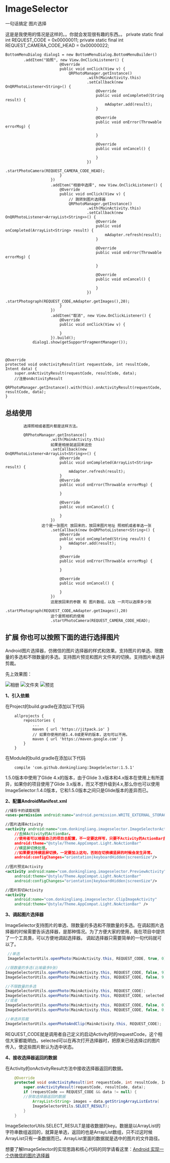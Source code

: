 # ImageSelector

一句话搞定 图片选择

这是是我使用的情况是这样的。。你就会发现很有趣的东西。。
 private static final int REQUEST_CODE = 0x00000011;
    private static final int REQUEST_CAMERA_CODE_HEAD = 0x00000022;

	BottomMenuDialog dialog1 = new BottomMenuDialog.BottomMenuBuilder()
			.addItem("拍照", new View.OnClickListener() {
                            @Override
                            public void onClick(View v) {
                                QRPhotoManager.getInstance()
                                        .with(MainActivity.this)
                                        .setCallback(new OnQRPhotoListener<String>() {
                                            @Override
                                            public void onCompleted(String result) {
                                                mAdapter.add(result);
                                            }

                                            @Override
                                            public void onError(Throwable errorMsg) {

                                            }

                                            @Override
                                            public void onCancel() {

                                            }
                                        })
                                        .startPhotoCamera(REQUEST_CAMERA_CODE_HEAD);
                            }
                        })
                        .addItem("相册中选择", new View.OnClickListener() {
                            @Override
                            public void onClick(View v) {
                                // 跳转到图片选择器
                                QRPhotoManager.getInstance()
                                        .with(MainActivity.this)
                                        .setCallback(new OnQRPhotoListener<ArrayList<String>>() {
                                            @Override
                                            public void onCompleted(ArrayList<String> result) {
                                                mAdapter.refresh(result);
                                            }

                                            @Override
                                            public void onError(Throwable errorMsg) {

                                            }

                                            @Override
                                            public void onCancel() {

                                            }
                                        })
                                        .startPhotograph(REQUEST_CODE,mAdapter.getImages(),20);
                            }
                        })
                        .addItem("取消", new View.OnClickListener() {
                            @Override
                            public void onClick(View v) {

                            }
                        }).build();
                dialog1.show(getSupportFragmentManager());		               		



	@Override
    protected void onActivityResult(int requestCode, int resultCode, Intent data) {
        super.onActivityResult(requestCode, resultCode, data);
        //注册onActivityResult
        QRPhotoManager.getInstance().with(this).onActivityResult(requestCode, resultCode, data); 
    }



## 总结使用

			选择照相或者图片都是这样方法。

			QRPhotoManager.getInstance()
                        .with(MainActivity.this)
						如果是相册就返回来这些
                        .setCallback(new OnQRPhotoListener<ArrayList<String>>() {
                            @Override
                            public void onCompleted(ArrayList<String> result) {
                                mAdapter.refresh(result);
                            }
                            @Override
                            public void onError(Throwable errorMsg) {

                            }

                            @Override
                            public void onCancel() {

                            }
                        })
					这个是一张图片 放回来的，放回来图片地址 照相机或者单选一张
                        .setCallback(new OnQRPhotoListener<String>() {
                            @Override
                            public void onCompleted(String result) {
                                mAdapter.add(result);
                            }

                            @Override
                            public void onError(Throwable errorMsg) {

                            }

                            @Override
                            public void onCancel() {

                            }
                        })
						这是放回来的参数 和 图片数组，以及 一共可以选择多少张
                        .startPhotograph(REQUEST_CODE,mAdapter.getImages(),20)
						这个是照相机的使用
                        .startPhotoCamera(REQUEST_CAMERA_CODE_HEAD);


## 扩展 你也可以按照下面的进行选择图片



Android图片选择器，仿微信的图片选择器的样式和效果。支持图片的单选、限数量的多选和不限数量的多选。支持图片预览和图片文件夹的切换。支持图片单选并剪裁。

先上效果图：

![相册](https://github.com/donkingliang/ImageSelector/blob/master/%E6%95%88%E6%9E%9C%E5%9B%BE/%E7%9B%B8%E5%86%8C.jpg)  ![文件夹](https://github.com/donkingliang/ImageSelector/blob/master/%E6%95%88%E6%9E%9C%E5%9B%BE/%E6%96%87%E4%BB%B6%E5%A4%B9.jpg)  ![预览](https://github.com/donkingliang/ImageSelector/blob/master/%E6%95%88%E6%9E%9C%E5%9B%BE/%E9%A2%84%E8%A7%88.jpg)

**1、引入依赖**

在Project的build.gradle在添加以下代码

```
	allprojects {
		repositories {
			...
			maven { url 'https://jitpack.io' }
			// 如果你使用的是1.4.0或更早的版本，这句可以不用。
			maven { url 'https://maven.google.com' }
		}
	}
```
在Module的build.gradle在添加以下代码

```
	compile 'com.github.donkingliang:ImageSelector:1.5.1'
```
1.5.0版本中使用了Glide 4.x的版本，由于Glide 3.x版本和4.x版本在使用上有所差异，如果你的项目使用了Glide 3.x版本，而又不想升级到4.x,那么你也可以使用ImageSelector:1.4.0版本，它和1.5.0版本之间只是Glide版本的差异而已。

**2、配置AndroidManifest.xml**
```xml
//储存卡的读取权限
<uses-permission android:name="android.permission.WRITE_EXTERNAL_STORAGE" />

//图片选择Activity
<activity android:name="com.donkingliang.imageselector.ImageSelectorActivity"
	//去掉Activity的ActionBar。
	//使用者可以根据自己的项目去配置，不一定要这样写，只要不Activity的ActionBar去掉就可以了。
    android:theme="@style/Theme.AppCompat.Light.NoActionBar"
    //横竖屏切换处理。
    //如果要支持横竖屏切换，一定要加上这句，否则在切换横竖屏的时候会发生异常。
    android:configChanges="orientation|keyboardHidden|screenSize"/>
    
//图片预览Activity
<activity android:name="com.donkingliang.imageselector.PreviewActivity"
    android:theme="@style/Theme.AppCompat.Light.NoActionBar"
    android:configChanges="orientation|keyboardHidden|screenSize"/>

//图片剪切Activity
<activity
    android:name="com.donkingliang.imageselector.ClipImageActivity"
    android:theme="@style/Theme.AppCompat.Light.NoActionBar" />
```
**3、调起图片选择器**

ImageSelector支持图片的单选、限数量的多选和不限数量的多选。在调起图片选择器的时候需要告诉选择器，是那种情况。为了方便大家的使用，我在项目中提供了一个工具类，可以方便地调起选择器。
调起选择器只需要简单的一句代码就可以了。
```java
 //单选
 ImageSelectorUtils.openPhoto(MainActivity.this, REQUEST_CODE, true, 0);

//限数量的多选(比喻最多9张)
ImageSelectorUtils.openPhoto(MainActivity.this, REQUEST_CODE, false, 9);
ImageSelectorUtils.openPhoto(MainActivity.this, REQUEST_CODE, false, 9, selected); // 把已选的传入。

//不限数量的多选
ImageSelectorUtils.openPhoto(MainActivity.this, REQUEST_CODE);
ImageSelectorUtils.openPhoto(MainActivity.this, REQUEST_CODE, selected); // 把已选的传入。
//或者
ImageSelectorUtils.openPhoto(MainActivity.this, REQUEST_CODE, false, 0);
ImageSelectorUtils.openPhoto(MainActivity.this, REQUEST_CODE, false, 0, selected); // 把已选的传入。

//单选并剪裁
ImageSelectorUtils.openPhotoAndClip(MainActivity.this, REQUEST_CODE);
```
REQUEST_CODE就是调用者自己定义的启动Activity时的requestCode，这个相信大家都能明白。selected可以在再次打开选择器时，把原来已经选择过的图片传入，使这些图片默认为选中状态。

**4、接收选择器返回的数据**

在Activity的onActivityResult方法中接收选择器返回的数据。
```java
    @Override
    protected void onActivityResult(int requestCode, int resultCode, Intent data) {
        super.onActivityResult(requestCode, resultCode, data);
        if (requestCode == REQUEST_CODE && data != null) {
	    //获取选择器返回的数据
            ArrayList<String> images = data.getStringArrayListExtra(
            ImageSelectorUtils.SELECT_RESULT);
        }
    }
```
ImageSelectorUtils.SELECT_RESULT是接收数据的key。数据是以ArrayList的字符串数组返回的，就算是单选，返回的也是ArrayList数组，只不过这时候ArrayList只有一条数据而已。ArrayList里面的数据就是选中的图片的文件路径。

想要了解ImageSelector的实现思路和核心代码的同学请看这里：[Android 实现一个仿微信的图片选择器](http://blog.csdn.net/u010177022/article/details/70147243)
